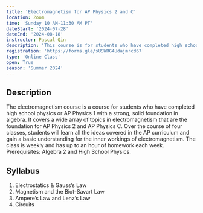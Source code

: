 ```yaml
---
title: 'Electromagnetism for AP Physics 2 and C'
location: Zoom
time: 'Sunday 10 AM-11:30 AM PT'
dateStart: '2024-07-28'
dateEnd: '2024-08-18'
instructor: Pascal Qin
description: 'This course is for students who have completed high school physics or AP Physics 1 with a strong, solid foundation in algebra, who want to learn more about electromagnetism.'
registration: 'https://forms.gle/sUSWRG4Udajmrcd67'
type: 'Online Class'
open: True
season: 'Summer 2024'
---
```


## Description

The electromagnetism course is a course for students who have completed high school physics or AP Physics 1 with a strong, solid foundation in algebra. It covers a wide array of topics in electromagnetism that are the foundation for AP Physics 2 and AP Physics C. Over the course of four classes, students will learn all the ideas covered in the AP curriculum and gain a basic understanding for the inner workings of electromagnetism. The class is weekly and has up to an hour of homework each week. Prerequisites: Algebra 2 and High School Physics.

## Syllabus

1. Electrostatics & Gauss’s Law
2. Magnetism and the Biot-Savart Law
3. Ampere’s Law and Lenz’s Law
4. Circuits
